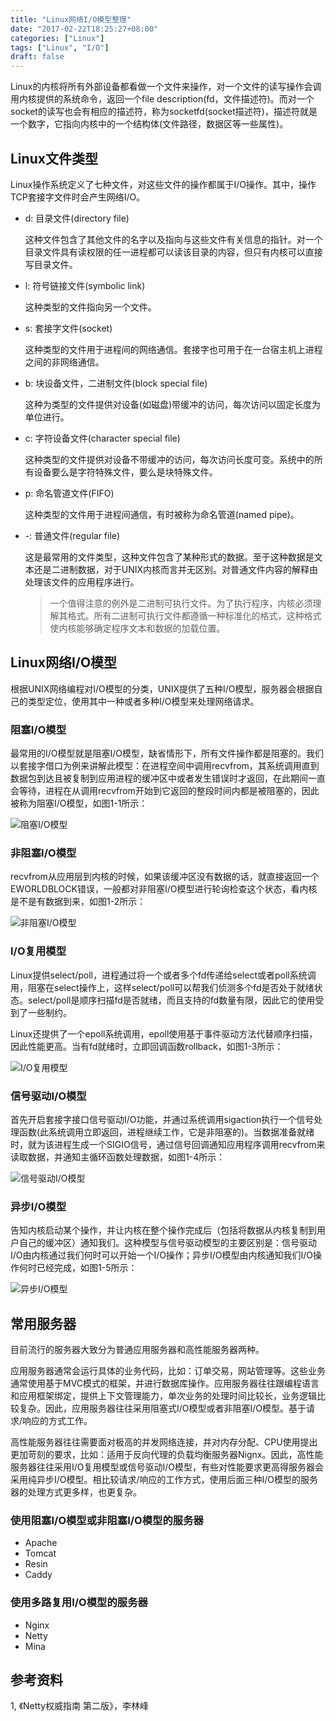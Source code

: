 ```yaml
---
title: "Linux网络I/O模型整理"
date: "2017-02-22T18:25:27+08:00"
categories: ["Linux"]
tags: ["Linux", "I/O"]
draft: false
---
```


Linux的内核将所有外部设备都看做一个文件来操作，对一个文件的读写操作会调用内核提供的系统命令，返回一个file description(fd，文件描述符)。而对一个socket的读写也会有相应的描述符，称为socketfd(socket描述符)，描述符就是一个数字，它指向内核中的一个结构体(文件路径，数据区等一些属性)。

## Linux文件类型

Linux操作系统定义了七种文件，对这些文件的操作都属于I/O操作。其中，操作TCP套接字文件时会产生网络I/O。

* d: 目录文件(directory file)

  这种文件包含了其他文件的名字以及指向与这些文件有关信息的指针。对一个目录文件具有读权限的任一进程都可以读该目录的内容，但只有内核可以直接写目录文件。

* l: 符号链接文件(symbolic link)

  这种类型的文件指向另一个文件。

* s: 套接字文件(socket)

  这种类型的文件用于进程间的网络通信。套接字也可用于在一台宿主机上进程之间的非网络通信。

* b: 块设备文件，二进制文件(block special file)

  这种为类型的文件提供对设备(如磁盘)带缓冲的访问，每次访问以固定长度为单位进行。

* c: 字符设备文件(character special file)

  这种类型的文件提供对设备不带缓冲的访问，每次访问长度可变。系统中的所有设备要么是字符特殊文件，要么是块特殊文件。

* p: 命名管道文件(FIFO)

  这种类型的文件用于进程间通信，有时被称为命名管道(named pipe)。

* -: 普通文件(regular file)

  这是最常用的文件类型，这种文件包含了某种形式的数据。至于这种数据是文本还是二进制数据，对于UNIX内核而言并无区别。对普通文件内容的解释由处理该文件的应用程序进行。

  > 一个值得注意的例外是二进制可执行文件。为了执行程序，内核必须理解其格式。所有二进制可执行文件都遵循一种标准化的格式，这种格式使内核能够确定程序文本和数据的加载位置。


## Linux网络I/O模型

根据UNIX网络编程对I/O模型的分类，UNIX提供了五种I/O模型，服务器会根据自己的类型定位，使用其中一种或者多种I/O模型来处理网络请求。

### 阻塞I/O模型

最常用的I/O模型就是阻塞I/O模型，缺省情形下，所有文件操作都是阻塞的。我们以套接字借口为例来讲解此模型：在进程空间中调用recvfrom，其系统调用直到数据包到达且被复制到应用进程的缓冲区中或者发生错误时才返回，在此期间一直会等待，进程在从调用recvfrom开始到它返回的整段时间内都是被阻塞的，因此被称为阻塞I/O模型，如图1-1所示：

![阻塞I/O模型](http://olno3yiqc.bkt.clouddn.com/blog/img/block-io.png)

### 非阻塞I/O模型
recvfrom从应用层到内核的时候，如果该缓冲区没有数据的话，就直接返回一个EWORLDBLOCK错误，一般都对非阻塞I/O模型进行轮询检查这个状态，看内核是不是有数据到来，如图1-2所示：

![非阻塞I/O模型](http://olno3yiqc.bkt.clouddn.com/blog/img/non-block-io.png)

### I/O复用模型
Linux提供select/poll，进程通过将一个或者多个fd传递给select或者poll系统调用，阻塞在select操作上，这样select/poll可以帮我们侦测多个fd是否处于就绪状态。select/poll是顺序扫描fd是否就绪，而且支持的fd数量有限，因此它的使用受到了一些制约。

Linux还提供了一个epoll系统调用，epoll使用基于事件驱动方法代替顺序扫描，因此性能更高。当有fd就绪时，立即回调函数rollback，如图1-3所示：

![I/O复用模型](http://olno3yiqc.bkt.clouddn.com/blog/img/selector-io.png)


### 信号驱动I/O模型
首先开启套接字接口信号驱动I/O功能，并通过系统调用sigaction执行一个信号处理函数(此系统调用立即返回，进程继续工作，它是非阻塞的)。当数据准备就绪时，就为该进程生成一个SIGIO信号，通过信号回调通知应用程序调用recvfrom来读取数据，并通知主循环函数处理数据，如图1-4所示：

![信号驱动I/O模型](http://olno3yiqc.bkt.clouddn.com/blog/img/signal-io.png)


### 异步I/O模型
告知内核启动某个操作，并让内核在整个操作完成后（包括将数据从内核复制到用户自己的缓冲区）通知我们。这种模型与信号驱动模型的主要区别是：信号驱动I/O由内核通过我们何时可以开始一个I/O操作；异步I/O模型由内核通知我们I/O操作何时已经完成，如图1-5所示：

![异步I/O模型](http://olno3yiqc.bkt.clouddn.com/blog/img/aio-io.png)


## 常用服务器
目前流行的服务器大致分为普通应用服务器和高性能服务器两种。

应用服务器通常会运行具体的业务代码，比如：订单交易，网站管理等。这些业务通常使用基于MVC模式的框架，并进行数据库操作。应用服务器往往跟编程语言和应用框架绑定，提供上下文管理能力，单次业务的处理时间比较长，业务逻辑比较复杂。因此，应用服务器往往采用阻塞式I/O模型或者非阻塞I/O模型。基于请求/响应的方式工作。

高性能服务器往往需要面对极高的并发网络连接，并对内存分配、CPU使用提出更加苛刻的要求，比如：适用于反向代理的负载均衡服务器Nignx。因此，高性能服务器往往采用I/O复用模型或信号驱动I/O模型，有些对性能要求更高得服务器会采用纯异步I/O模型。相比较请求/响应的工作方式，使用后面三种I/O模型的服务器的处理方式更多样，也更复杂。

### 使用阻塞I/O模型或非阻塞I/O模型的服务器
* Apache
* Tomcat
* Resin
* Caddy

### 使用多路复用I/O模型的服务器
* Nginx
* Netty
* Mina

## 参考资料

1, 《Netty权威指南 第二版》，李林峰
